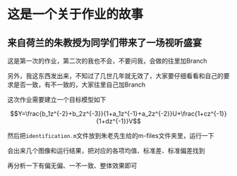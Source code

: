 # 这是一个关于作业的故事

## 来自荷兰的朱教授为同学们带来了一场视听盛宴

这是第一次的作业，第二次的我也不会，不要问我，会做的往里加Branch

另外，我这东西发出来，不知过了几世几年就无效了，大家要仔细看看和自己的要求是否一致，有不一致的，大家往里自己加Branch

这次作业需要建立一个目标模型如下

$$Y=\frac{b_1z^{-2}+b_2z^{-3}}{1+a_1z^{-1}+a_2z^{-2}}U+\frac{1+cz^{-1}}{1+dz^{-1}}V$$

然后把`identification.m`文件放到朱老先生给的m-files文件夹里，运行一下

会出来几个图像和运行结果，把对应的各项均值、标准差、标准偏差找到

再分析一下有偏无偏、一不一致、整体效果即可





